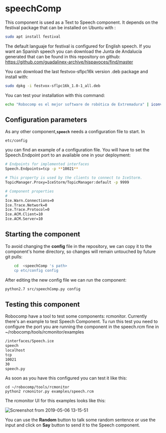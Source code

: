 # speechComp
This component is used as a Text to Speech component. It depends on the festival package that can be installed on Ubuntu with :  
```bash
sudo apt install festival
```

The default languaje for festival is configured for English speech. If you want an Spanish speech you can download the Junta de Andalucía generated that can be found in this repository on github:
https://github.com/guadalinex-archive/hispavoces/find/master

You can download the last festvox-sflpc16k version .deb package and install with:
```bash
sudo dpkg -i festvox-sflpc16k_1.0-1_all.deb
```
You can test your installation with this command:
```bash
echo "Robocomp es el mejor software de robótica de Extremadura" | iconv -f utf-8 -t iso-8859-1 | festival --tts --language spanish
```

## Configuration parameters
As any other component,**`speech`** needs a configuration file to start. In

    etc/config

you can find an example of a configuration file. You will have to set the Speech.Endpoint port to an available one in your deployment:

```bash
# Endpoints for implemented interfaces
Speech.Endpoints=tcp -p **10021**

# This property is used by the clients to connect to IceStorm.
TopicManager.Proxy=IceStorm/TopicManager:default -p 9999

# Component properties
#
Ice.Warn.Connections=0
Ice.Trace.Network=0
Ice.Trace.Protocol=0
Ice.ACM.Client=10
Ice.ACM.Server=10
```

    
## Starting the component
To avoid changing the **config** file in the repository, we can copy it to the component's home directory, so changes will remain untouched by future git pulls:
```bash
    cd  <speechComp 's path> 
    cp etc/config config
```

After editing the new config file we can run the component:
```bash
python2.7 src/speechComp.py config
```

## Testing this component
Robocomp have a tool to test some components: rcmonitor. Currently there's an example to test Speech Component. Tu run this test you need to configure the port you are running the component in the speech.rcm fine in  ~/robocomp/tools/rcmonitor/examples
```bash
/interfaces/Speech.ice
speech
localhost
tcp
10021
30
speech.py
```

As soon as you have this configured you can test it like this:

	cd ~/robocomp/tools/rcmonitor
	python2 rcmonitor.py examples/speech.rcm

The rcmonitor UI for this examples looks like this:

![Screenshot from 2019-05-06 13-15-51](https://user-images.githubusercontent.com/5784096/57222000-626b7b00-7001-11e9-86fe-06cf11207450.png)

You can use the **Random** button to talk some random sentence or use the input and click on **Say** button to send it to the Speech component.

